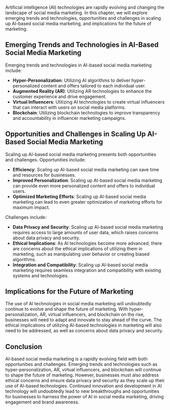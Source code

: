 
Artificial intelligence (AI) technologies are rapidly evolving and changing the landscape of social media marketing. In this chapter, we will explore emerging trends and technologies, opportunities and challenges in scaling up AI-based social media marketing, and implications for the future of marketing.

Emerging Trends and Technologies in AI-Based Social Media Marketing
-------------------------------------------------------------------

Emerging trends and technologies in AI-based social media marketing include:

* **Hyper-Personalization**: Utilizing AI algorithms to deliver hyper-personalized content and offers tailored to each individual user.
* **Augmented Reality (AR)**: Utilizing AR technologies to enhance the customer experience and drive engagement.
* **Virtual Influencers**: Utilizing AI technologies to create virtual influencers that can interact with users on social media platforms.
* **Blockchain**: Utilizing blockchain technologies to improve transparency and accountability in influencer marketing campaigns.

Opportunities and Challenges in Scaling Up AI-Based Social Media Marketing
--------------------------------------------------------------------------

Scaling up AI-based social media marketing presents both opportunities and challenges. Opportunities include:

* **Efficiency**: Scaling up AI-based social media marketing can save time and resources for businesses.
* **Improved Personalization**: Scaling up AI-based social media marketing can provide even more personalized content and offers to individual users.
* **Optimized Marketing Efforts**: Scaling up AI-based social media marketing can lead to even greater optimization of marketing efforts for maximum impact.

Challenges include:

* **Data Privacy and Security**: Scaling up AI-based social media marketing requires access to large amounts of user data, which raises concerns about data privacy and security.
* **Ethical Implications**: As AI technologies become more advanced, there are concerns about the ethical implications of utilizing them in marketing, such as manipulating user behavior or creating biased algorithms.
* **Integration and Compatibility**: Scaling up AI-based social media marketing requires seamless integration and compatibility with existing systems and technologies.

Implications for the Future of Marketing
----------------------------------------

The use of AI technologies in social media marketing will undoubtedly continue to evolve and shape the future of marketing. With hyper-personalization, AR, virtual influencers, and blockchain on the rise, businesses will need to adapt and innovate to stay ahead of the curve. The ethical implications of utilizing AI-based technologies in marketing will also need to be addressed, as well as concerns about data privacy and security.

Conclusion
----------

AI-based social media marketing is a rapidly evolving field with both opportunities and challenges. Emerging trends and technologies such as hyper-personalization, AR, virtual influencers, and blockchain will continue to shape the future of marketing. However, businesses must also address ethical concerns and ensure data privacy and security as they scale up their use of AI-based technologies. Continued innovation and development in AI technology will undoubtedly lead to new breakthroughs and opportunities for businesses to harness the power of AI in social media marketing, driving engagement and brand awareness.
